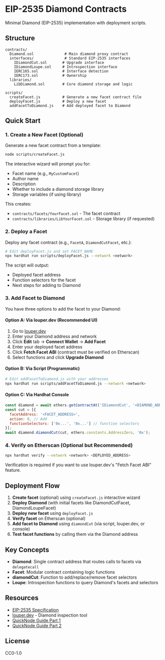 # EIP-2535 Diamond Contracts

Minimal Diamond (EIP-2535) implementation with deployment scripts.

## Structure

```
contracts/
  Diamond.sol              # Main diamond proxy contract
  interfaces/              # Standard EIP-2535 interfaces
    IDiamondCut.sol       # Upgrade interface
    IDiamondLoupe.sol     # Introspection interface
    IERC165.sol           # Interface detection
    IERC173.sol           # Ownership
  libraries/
    LibDiamond.sol        # Core diamond storage and logic

scripts/
  createFacet.js          # Generate a new facet contract file
  deployFacet.js          # Deploy a new facet
  addFacetToDiamond.js    # Add deployed facet to Diamond
```

## Quick Start

### 1. Create a New Facet (Optional)

Generate a new facet contract from a template:

```bash
node scripts/createFacet.js
```

The interactive wizard will prompt you for:
- Facet name (e.g., `MyCustomFacet`)
- Author name
- Description
- Whether to include a diamond storage library
- Storage variables (if using library)

This creates:
- `contracts/facets/YourFacet.sol` - The facet contract
- `contracts/libraries/LibYourFacet.sol` - Storage library (if requested)

### 2. Deploy a Facet

Deploy any facet contract (e.g., `FacetA`, `DiamondCutFacet`, etc.):

```bash
# Edit deployFacet.js and set FACET_NAME
npx hardhat run scripts/deployFacet.js --network <network>
```

The script will output:
- Deployed facet address
- Function selectors for the facet
- Next steps for adding to Diamond

### 3. Add Facet to Diamond

You have three options to add the facet to your Diamond:

#### Option A: Via louper.dev (Recommended UI)

1. Go to [louper.dev](https://louper.dev/)
2. Enter your Diamond address and network
3. Click **Edit** tab → **Connect Wallet** → **Add Facet**
4. Enter your deployed facet address
5. Click **Fetch Facet ABI** (contract must be verified on Etherscan)
6. Select functions and click **Upgrade Diamond**

#### Option B: Via Script (Programmatic)

```bash
# Edit addFacetToDiamond.js with your addresses
npx hardhat run scripts/addFacetToDiamond.js --network <network>
```

#### Option C: Via Hardhat Console

```javascript
const diamond = await ethers.getContractAt('IDiamondCut', '<DIAMOND_ADDRESS>');
const cut = [{
  facetAddress: '<FACET_ADDRESS>',
  action: 0, // Add
  functionSelectors: ['0x...', '0x...'] // function selectors
}];
await diamond.diamondCut(cut, ethers.constants.AddressZero, '0x');
```

### 4. Verify on Etherscan (Optional but Recommended)

```bash
npx hardhat verify --network <network> <DEPLOYED_ADDRESS>
```

Verification is required if you want to use louper.dev's "Fetch Facet ABI" feature.

## Deployment Flow

1. **Create facet** (optional) using `createFacet.js` interactive wizard
2. **Deploy Diamond** (with initial facets like DiamondCutFacet, DiamondLoupeFacet)
3. **Deploy new facet** using `deployFacet.js`
4. **Verify facet** on Etherscan (optional)
5. **Add facet to Diamond** using `diamondCut` (via script, louper.dev, or console)
6. **Test facet functions** by calling them via the Diamond address

## Key Concepts

- **Diamond**: Single contract address that routes calls to facets via `delegatecall`
- **Facet**: Modular contract containing logic functions
- **diamondCut**: Function to add/replace/remove facet selectors
- **Loupe**: Introspection functions to query Diamond's facets and selectors

## Resources

- [EIP-2535 Specification](https://eips.ethereum.org/EIPS/eip-2535)
- [louper.dev](https://louper.dev/) - Diamond inspection tool
- [QuickNode Guide Part 1](https://www.quicknode.com/guides/ethereum-development/smart-contracts/the-diamond-standard-eip-2535-explained-part-1)
- [QuickNode Guide Part 2](https://www.quicknode.com/guides/ethereum-development/smart-contracts/the-diamond-standard-eip-2535-explained-part-2)

## License

CC0-1.0
